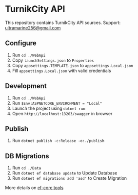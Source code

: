 # TurnikCity API
This repository contains TurnikCity API sources.
Support: [ultramarine256@gmail.com](ultramarine256@gmail.com)

## Configure
1. Run ```cd ./WebApi```
2. Copy ```launchSettings.json``` to ```Properties```
3. Copy ```appsettings.TEMPLATE.json``` to ```appsettings.Local.json```
4. Fill ```appsettings.Local.json``` with valid credentials

## Development
1. Run ```cd ./WebApi```
2. Run ```$Env:ASPNETCORE_ENVIRONMENT = "Local"```
3. Launch the project using ```dotnet run```
4. Open ```http://localhost:13203/swagger``` in browser

## Publish
1. Run ```dotnet publish -c:Release -o:./publish```

## DB Migrations
1. Run ```cd ./Data```
2. Run ```dotnet ef database update``` to Update Database
3. Run ```dotnet ef migrations add 'asd'``` to Create Migration

More details on [ef-core tools](https://learn.microsoft.com/en-us/ef/core/cli/dotnet)
